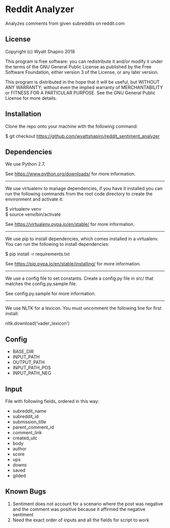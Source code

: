 # Reddit Analyzer

Analyzes comments from given subreddits on reddit.com


## License
Copyright (c) Wyatt Shapiro 2018

This program is free software: you can redistribute it and/or modify it under the terms of the GNU General Public License as published by the Free Software Foundation, either version 3 of the License, or any later version.

This program is distributed in the hope that it will be useful, but WITHOUT ANY WARRANTY; without even the implied warranty of MERCHANTABILITY or FITNESS FOR A PARTICULAR PURPOSE. See the GNU General Public License for more details.

## Installation

Clone the repo onto your machine with the following command:

$ git checkout https://github.com/wyattshapiro/reddit_sentiment_analyzer


## Dependencies

We use Python 2.7.

See https://www.python.org/downloads/ for more information.

----

We use virtualenv to manage dependencies, if you have it installed you can run
the following commands from the root code directory to create the environment and
activate it:

$ virtualenv venv  
$ source venv/bin/activate

See https://virtualenv.pypa.io/en/stable/ for more information.

----

We use pip to install dependencies, which comes installed in a virtualenv.
You can run the following to install dependencies:

$ pip install -r requirements.txt

See https://pip.pypa.io/en/stable/installing/ for more information.

----

We use a config file to set constants. Create a config.py file in src/ that matches the config.py.sample file.

See config.py.sample for more information.

----

We use NLTK for a lexicon. You must uncomment the following line for first install:

nltk.download('vader_lexicon')


## Config

- BASE_DIR
- INPUT_PATH
- OUTPUT_PATH
- INPUT_PATH_POS
- INPUT_PATH_NEG

## Input

File with following fields, ordered in this way:

- subreddit_name
- subreddit_id
- submission_title
- parent_comment_id
- comment_link
- created_utc
- body
- author
- score
- ups
- downs
- saved
- gilded


## Known Bugs

1. Sentiment does not account for a scenario where the post was negative and the comment was positive because it affirmed the negative sentiment
2. Need the exact order of inputs and all the fields for script to work
